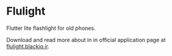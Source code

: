 # Flulight

Flutter lite flashlight for old phones.

Download and read more about in in official application page at [flulight.blackiq.ir](https://flulight.blackiq.ir).
